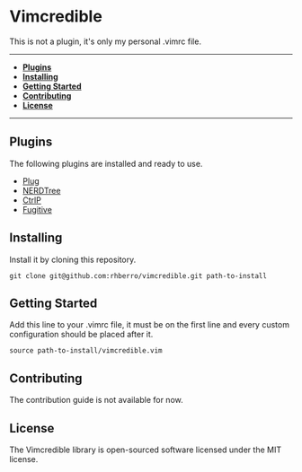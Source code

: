 # Vimcredible

This is not a plugin, it's only my personal .vimrc file.

---

- [**Plugins**](#plugins)
- [**Installing**](#installing)
- [**Getting Started**](#getting-started)
- [**Contributing**](#contributing)
- [**License**](#license)

---

## Plugins

The following plugins are installed and ready to use.

* [Plug](https://github.com/junegunn/vim-plug)
* [NERDTree](https://github.com/scrooloose/nerdtree)
* [CtrlP](https://github.com/kien/ctrlp.vim)
* [Fugitive](https://github.com/tpope/vim-fugitive)

## Installing

Install it by cloning this repository.

```
git clone git@github.com:rhberro/vimcredible.git path-to-install
```

## Getting Started

Add this line to your .vimrc file, it must be on the first line and every custom configuration should be placed after it.

```
source path-to-install/vimcredible.vim
```

## Contributing

The contribution guide is not available for now.

## License

The Vimcredible library is open-sourced software licensed under the MIT license.
